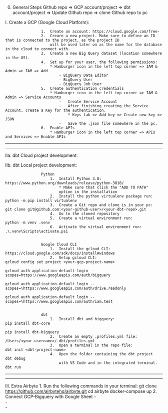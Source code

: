 0.  General Steps
                Github repo 
                => GCP account/project 
                => dbt account/project 
                => Update Github repo 
                => clone Github repo to pc


I.  Create a GCP (Google Cloud Platform):

                    1.  Create an account: https://cloud.google.com/free-
                    2.  Creare a new project. Make sure to define an ID that is connected to the project, as the project ID
                        will be used later on as the name for the database in the cloud to connect with.
                    3.  Create a new Big Query dataset (location somewhere in the US).
                    4.  Set up for your user, the following permissions:
                        * Hamburger icon in the left top corner => IAM & Admin => IAM => Add
                            - BigQuery Data Editor
                            - BigQuery User
                            - BigQuery Job User
                    5.  Create authentication credentials
                        * Hamburger icon in the left top corner => IAM & Admin => Service Accounts
                            -   Create Service Account
                            -   After finishing creating the Service Account, create a Key for the authentication. 
                                * Keys tab => Add key => Create new key => JSON
                            -   Save the .json file somewhere in the pc.
                    6.  Enable APIs
                        * Hamburger icon in the left top corner => APIs and Services => Enable APIs

------------------------------------------------------------------------------------------------------------
------------------------------------------------------------------------------------------------------------

IIa.    dbt Cloud project development:



IIb.    dbt Local project development:
    
                    Python
                        1.  Install Python 3.8:                             https://www.python.org/downloads/release/python-3810/
                            * Make sure that click the "ADD TO PATH" 
                            option in the installation
                        2.  Install the python virtualenv package run:      python -m pip install virtualenv
                        3.  Create a Git repo and clone is in your pc:      git clone git@github.com:<your-github-user>/<your-dbt-repo>.git
                        4.  Go to the cloned repository
                        5.  Create a virtual environment run:               python -m venv .venv
                        6.  Activate the virtual environment run:           .\.venv\Scripts\activate.ps1


                    Google Cloud CLI
                        1.  Install the gcloud CLI:                         https://cloud.google.com/sdk/docs/install#windows
                        2.  Setup gcloud CLI:                               gcloud config set project <your-gcp-project-name>
                                                                            gcloud auth application-default login --scopes=https://www.googleapis.com/auth/bigquery
                                                                            gcloud auth application-default login --scopes=\https://www.googleapis.com/auth/drive.readonly
                                                                            gcloud auth application-default login --scopes=\https://www.googleapis.com/auth/iam.test


                    dbt
                        1.  Install dbt and bigquery:                       pip install dbt-core
                                                                            pip install dbt-bigquery
                        2.  Create an empty .profiles.yml file:             /Users/<your-username>/.dbt/profiles.yml
                        3.  Open a terminal in the repo file:               dbt init <dbt-project-name>
                        4.  Open the folder containing the dbt project      dbt debug
                            with VS Code and in the integrated terminal.    dbt run

------------------------------------------------------------------------------------------------------------
------------------------------------------------------------------------------------------------------------

III.    Extra
                    Airbyte
                        1.  Run the following commands in your terminal:    git clone https://github.com/airbytehq/airbyte.git
                                                                            cd airbyte
                                                                            docker-compose up
                        2.  Connect GCP-Bigquery with Google Sheet
                            -   
                            -   
                            -   
                    

